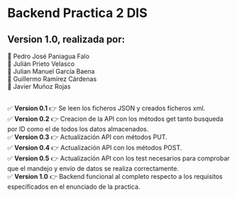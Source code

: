 # Backend Practica 2 DIS
## Version 1.0, realizada por:
:bust_in_silhouette: Pedro José Paniagua Falo <br>
:bust_in_silhouette: Julián Prieto Velasco <br>
:bust_in_silhouette: Julian Manuel García Baena <br>
:bust_in_silhouette: Guillermo Ramírez Cárdenas <br>
:bust_in_silhouette: Javier Muñoz Rojas 

<br>:white_check_mark: **Version 0.1** :point_right: Se leen los ficheros JSON y creados ficheros xml.
<br>:white_check_mark: **Version 0.2** :point_right: Creacion de la API con los métodos get tanto busqueda por ID como el de todos los datos almacenados.
<br>:white_check_mark: **Version 0.3** :point_right: Actualización API con métodos PUT.
<br>:white_check_mark: **Version 0.4** :point_right: Actualización API con los métodos POST.
<br>:white_check_mark: **Version 0.5** :point_right: Actualización API con los test necesarios para comprobar que el mandejo y envío de datos se realiza correctamente.
<br>:white_check_mark: **Version 1.0** :point_right: Backend funcional al completo respecto a los requisitos especificados en el enunciado de la practica.